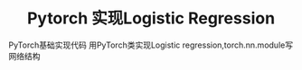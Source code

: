# <center> Pytorch 实现Logistic Regression</center>

PyTorch基础实现代码
用PyTorch类实现Logistic regression,torch.nn.module写网络结构